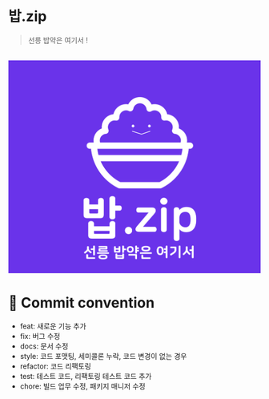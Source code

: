 # 밥.zip
> 선릉 밥약은 여기서 !

<br>

<img src="public/images/bab-zip.png" alt="밥.zip">

<br>

# 📝 Commit convention
- feat: 새로운 기능 추가
- fix: 버그 수정
- docs: 문서 수정
- style: 코드 포맷팅, 세미콜론 누락, 코드 변경이 없는 경우
- refactor: 코드 리팩토링
- test: 테스트 코드, 리팩토링 테스트 코드 추가
- chore: 빌드 업무 수정, 패키지 매니저 수정